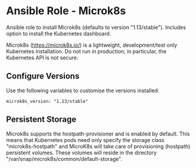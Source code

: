 # Ansible Role - Microk8s

Ansible role to install Microk8s (defaults to version "1.13/stable"). Includes option to install the Kubernetes dashboard.

Microk8s (https://microk8s.io/) is a lightweight, development/test only Kubernetes installation. Do not run in production; in particular, the Kubernetes API is not secure.

## Configure Versions

Use the following variables to customise the versions installed:

```
microk8s_version: "1.13/stable"
```

## Persistent Storage

Microk8s supports the hostpath-provisioner and is enabled by default. This means that Kubernetes pods need only specify the storage class "microk8s-hostpath" and MicroK8s will take care of provisioning (hostpath) persistent volumes. These volumes will reside in the directory "/var/snap/microk8s/common/default-storage".